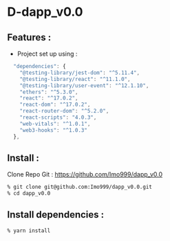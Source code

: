 # D-dapp_v0.0

## Features :

- Project set up using :

```js
  "dependencies": {
    "@testing-library/jest-dom": "^5.11.4",
    "@testing-library/react": "^11.1.0",
    "@testing-library/user-event": "^12.1.10",
    "ethers": "^5.3.0",
    "react": "^17.0.2",
    "react-dom": "^17.0.2",
    "react-router-dom": "^5.2.0",
    "react-scripts": "4.0.3",
    "web-vitals": "^1.0.1",
    "web3-hooks": "^1.0.3"
  },
```

## Install :

Clone Repo Git : https://github.com/Imo999/dapp_v0.0

```zsh
% git clone git@github.com:Imo999/dapp_v0.0.git
% cd dapp_v0.0
```

## Install dependencies :

```zsh
% yarn install
```